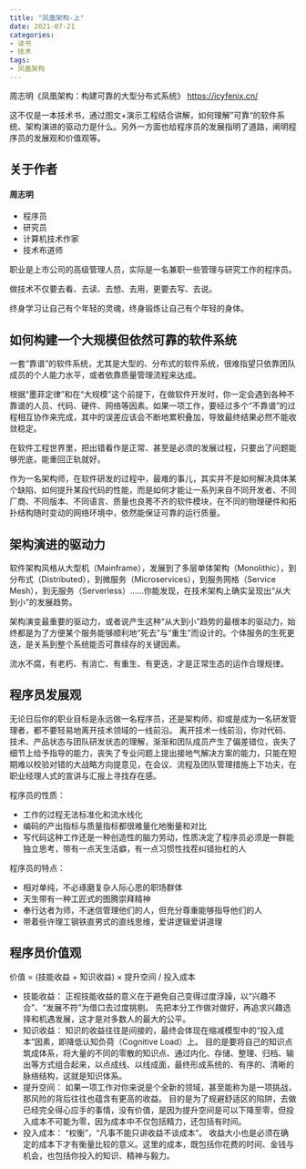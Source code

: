 ```yaml
---
title: "凤凰架构-上"
date: 2021-07-21
categories:
- 读书
- 技术
tags:
- 凤凰架构
---
```


周志明《凤凰架构：构建可靠的大型分布式系统》
https://icyfenix.cn/

这不仅是一本技术书，通过图文+演示工程结合讲解，如何理解”可靠“的软件系统、架构演进的驱动力是什么。另外一方面也给程序员的发展指明了道路，阐明程序员的发展观和价值观等。

<!-- more -->

## 关于作者
#### 周志明
* 程序员
* 研究员
* 计算机技术作家
* 技术布道师

职业是上市公司的高级管理人员，实际是一名兼职一些管理与研究工作的程序员。

做技术不仅要去看、去读、去想、去用，更要去写、去说。

终身学习让自己有个年轻的灵魂，终身锻炼让自己有个年轻的身体。

## 如何构建一个大规模但依然可靠的软件系统
一套“靠谱”的软件系统，尤其是大型的、分布式的软件系统，很难指望只依靠团队成员的个人能力水平，或者依靠质量管理流程来达成。

根据“墨菲定律”和在“大规模”这个前提下，在做软件开发时，你一定会遇到各种不靠谱的人员、代码、硬件、网络等因素。如果一项工作，要经过多个“不靠谱”的过程相互协作来完成，其中的误差应该会不断地累积叠加，导致最终结果必然不能收敛稳定。

在软件工程世界里，把出错看作是正常、甚至是必须的发展过程，只要出了问题能够兜底，能重回正轨就好。

作为一名架构师，在软件研发的过程中，最难的事儿，其实并不是如何解决具体某个缺陷、如何提升某段代码的性能，而是如何才能让一系列来自不同开发者、不同厂商、不同版本、不同语言、质量也良莠不齐的软件模块，在不同的物理硬件和拓扑结构随时变动的网络环境中，依然能保证可靠的运行质量。

## 架构演进的驱动力
软件架构风格从大型机（Mainframe），发展到了多层单体架构（Monolithic），到分布式（Distributed），到微服务（Microservices），到服务网格（Service Mesh），到无服务（Serverless）……你能发现，在技术架构上确实呈现出“从大到小”的发展趋势。

架构演变最重要的驱动力，或者说产生这种“从大到小”趋势的最根本的驱动力，始终都是为了方便某个服务能够顺利地“死去”与“重生”而设计的。个体服务的生死更迭，是关系到整个系统能否可靠续存的关键因素。

流水不腐，有老朽、有消亡、有重生、有更迭，才是正常生态的运作合理规律。

## 程序员发展观
无论日后你的职业目标是永远做一名程序员，还是架构师，抑或是成为一名研发管理者，都不要轻易地离开技术领域的一线前沿。
离开技术一线前沿，你对代码、技术、产品状态与团队研发状态的理解，渐渐和团队成员产生了偏差错位，丧失了细节上给予指导的能力，丧失了专业问题上提出接地气解决方案的能力，只能在短期难以校验对错的大战略方向提意见，在会议、流程及团队管理措施上下功夫，在职业经理人式的宣讲与汇报上寻找存在感。

程序员的性质：
* 工作的过程无法标准化和流水线化
* 编码的产出指标与质量指标都很难量化地衡量和对比
* 写代码这种工作还是一种创造性的脑力劳动，性质决定了程序员必须是一群能独立思考，带有一点天生洁癖，有一点习惯性找茬纠错抬杠的人

程序员的特点：
* 相对单纯，不必琢磨复杂人际心思的职场群体
* 天生带有一种工匠式的图腾崇拜精神
* 奉行达者为师，不迷信管理他们的人，但充分尊重能够指导他们的人
* 带着些许理工钢铁直男式的直线思维，爱讲逻辑爱讲道理

## 程序员价值观
价值 = (技能收益 + 知识收益) × 提升空间 / 投入成本
* 技能收益：
正视技能收益的意义在于避免自己变得过度浮躁，以“兴趣不合”、“发展不符”为借口去过度挑剔。
先把本分工作做对做好，再追求兴趣选择和机遇发展，这才是对多数人的最大的公平。
* 知识收益：
知识的收益往往是间接的，最终会体现在缩减模型中的“投入成本”因素，即降低认知负荷（Cognitive Load）上。
目的是要将自己的知识点筑成体系，将大量的不同的零散的知识点、通过内化、存储、整理、归档、输出等方式组合起来，以点成线、以线成面，最终形成系统的、有序的、清晰的脉络结构，这就是知识体系。
* 提升空间：
如果一项工作对你来说是个全新的领域，甚至能称为是一项挑战，那风险的背后往往也蕴含有更高的收益。
目的是为了规避舒适区的陷阱，去做已经完全得心应手的事情，没有价值，是因为提升空间是可以下降至零，但投入成本不可能为零，因为成本中不仅包括精力，还包括有时间。
* 投入成本：
“权衡”，“凡事不能只讲收益不谈成本”。
收益大小也是必须在确定的成本下才有衡量比较的意义。这里的成本，既包括你花费的时间、金钱与机会，也包括你投入的知识、精神与毅力。
